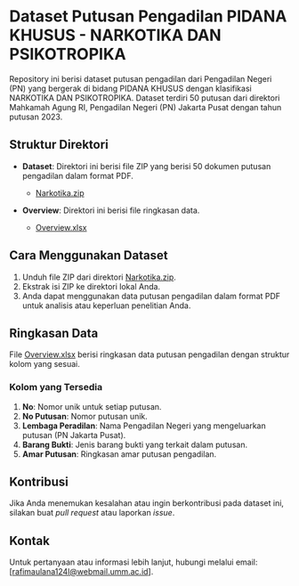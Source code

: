 # Dataset Putusan Pengadilan PIDANA KHUSUS - NARKOTIKA DAN PSIKOTROPIKA

Repository ini berisi dataset putusan pengadilan dari Pengadilan Negeri (PN) yang bergerak di bidang PIDANA KHUSUS dengan klasifikasi NARKOTIKA DAN PSIKOTROPIKA. Dataset terdiri 50 putusan dari direktori Mahkamah Agung RI, Pengadilan Negeri (PN) Jakarta Pusat dengan tahun putusan 2023.

## Struktur Direktori

- **Dataset**: Direktori ini berisi file ZIP yang berisi 50 dokumen putusan pengadilan dalam format PDF.
  - [Narkotika.zip](Dataset/Narkotika.zip)

- **Overview**: Direktori ini berisi file ringkasan data.
  - [Overview.xlsx](Overview/Overview.xlsx)

## Cara Menggunakan Dataset

1. Unduh file ZIP dari direktori [Narkotika.zip](Dataset/Narkotika.zip).
2. Ekstrak isi ZIP ke direktori lokal Anda.
3. Anda dapat menggunakan data putusan pengadilan dalam format PDF untuk analisis atau keperluan penelitian Anda.

## Ringkasan Data

File [Overview.xlsx](Overview/Overview.xlsx) berisi ringkasan data putusan pengadilan dengan struktur kolom yang sesuai.

### Kolom yang Tersedia

1. **No**: Nomor unik untuk setiap putusan.
2. **No Putusan**: Nomor putusan unik.
3. **Lembaga Peradilan**: Nama Pengadilan Negeri yang mengeluarkan putusan (PN Jakarta Pusat).
4. **Barang Bukti**: Jenis barang bukti yang terkait dalam putusan.
5. **Amar Putusan**: Ringkasan amar putusan pengadilan.

## Kontribusi

Jika Anda menemukan kesalahan atau ingin berkontribusi pada dataset ini, silakan buat *pull request* atau laporkan *issue*.

## Kontak

Untuk pertanyaan atau informasi lebih lanjut, hubungi melalui email: [rafimaulana124l@webmail.umm.ac.id].


